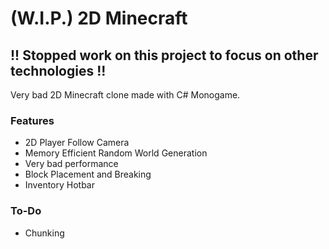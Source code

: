 # (W.I.P.) 2D Minecraft
## !! Stopped work on this project to focus on other technologies !!
Very bad 2D Minecraft clone made with C# Monogame. 

### Features
* 2D Player Follow Camera
* Memory Efficient Random World Generation
* Very bad performance
* Block Placement and Breaking
* Inventory Hotbar

### To-Do
* Chunking
